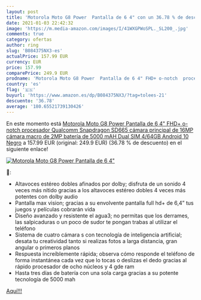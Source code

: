 ```yaml
---
layout: post
title: 'Motorola Moto G8 Power  Pantalla de 6 4" con un 36.78 % de descuento'
date: 2021-01-03 22:42:32
image: 'https://m.media-amazon.com/images/I/41WXGPWoSPL._SL200_.jpg'
comments: true
category: ofertas
author: ring
slug: 'B084375NX3-es'
actualPrice: 157.99 EUR
currency: EUR
price: 157.99
comparePrice: 249.9 EUR
prodname: 'Motorola Moto G8 Power  Pantalla de 6 4" FHD+ o-notch  procesador Qualcomm Snapdragon SD665  cámara principal de 16MP  cámara macro de 2MP  batería de 5000 mAH  Dual SIM  4/64GB  Android 10   Negro'
country: 'es'
flag: '🇪🇸'
buyurl: 'https://www.amazon.es/dp/B084375NX3/?tag=tolees-21'
descuento: '36.78'
average: '180.65521739130426'
---
```


En este momento está [Motorola Moto G8 Power  Pantalla de 6 4" FHD+ o-notch  procesador Qualcomm Snapdragon SD665  cámara principal de 16MP  cámara macro de 2MP  batería de 5000 mAH  Dual SIM  4/64GB  Android 10   Negro](https://www.amazon.es/dp/B084375NX3/?tag=tolees-21) a 157.99 EUR (original: 249.9 EUR) (36.78 %  de descuento) en el siguiente enlace!

[![Motorola Moto G8 Power  Pantalla de 6 4"](https://m.media-amazon.com/images/I/41WXGPWoSPL._SL200_.jpg)](https://www.amazon.es/dp/B084375NX3/?tag=tolees-21)

🔎:

- Altavoces estéreo dobles afinados por dolby; disfruta de un sonido 4 veces más nítido gracias a los altavoces estéreo dobles 4 veces más potentes con dolby audio
- Pantalla max vision; gracias a su envolvente pantalla full hd+ de 6,4” tus juegos y películas cobrarán vida
- Diseño avanzado y resistente el agua3; no permitas que los derrames, las salpicaduras o un poco de sudor te pongan trabas al utilizar el teléfono
- Sistema de cuatro cámara s con tecnología de inteligencia artificial; desata tu creatividad tanto si realizas fotos a larga distancia, gran angular o primeros planos
- Respuesta increíblemente rápida; observa cómo responde el teléfono de forma instantánea cada vez que lo tocas o deslizas el dedo gracias al rápido procesador de ocho núcleos y 4 gde ram
- Hasta tres días de batería con una sola carga gracias a su potente tecnología de 5000 mah

[Aquí!!!](https://www.amazon.es/dp/B084375NX3/?tag=tolees-21)
